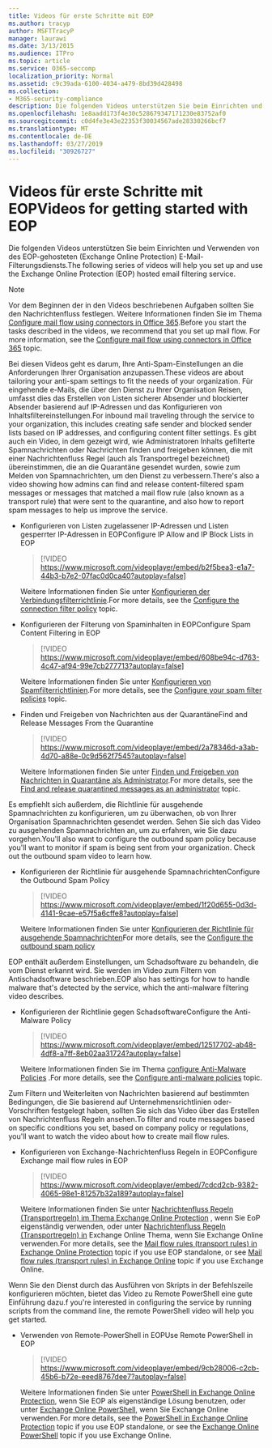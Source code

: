 ```yaml
---
title: Videos für erste Schritte mit EOP
ms.author: tracyp
author: MSFTTracyP
manager: laurawi
ms.date: 3/13/2015
ms.audience: ITPro
ms.topic: article
ms.service: O365-seccomp
localization_priority: Normal
ms.assetid: c9c39ada-6100-4034-a479-8bd39d428498
ms.collection:
- M365-security-compliance
description: Die folgenden Videos unterstützen Sie beim Einrichten und Verwenden von des EOP-gehosteten (Exchange Online Protection) E-Mail-Filterungsdiensts.
ms.openlocfilehash: 1e8aadd173f4e30c528679347171230e83752af0
ms.sourcegitcommit: c0d4fe3e43e22353f30034567ade28330266bcf7
ms.translationtype: MT
ms.contentlocale: de-DE
ms.lasthandoff: 03/27/2019
ms.locfileid: "30926727"
---
```

# <a name="videos-for-getting-started-with-eop"></a><span data-ttu-id="34344-103">Videos für erste Schritte mit EOP</span><span class="sxs-lookup"><span data-stu-id="34344-103">Videos for getting started with EOP</span></span>

<span data-ttu-id="34344-104">Die folgenden Videos unterstützen Sie beim Einrichten und Verwenden von des EOP-gehosteten (Exchange Online Protection) E-Mail-Filterungsdiensts.</span><span class="sxs-lookup"><span data-stu-id="34344-104">The following series of videos will help you set up and use the Exchange Online Protection (EOP) hosted email filtering service.</span></span>
  
> [!NOTE]
> <span data-ttu-id="34344-p101">Vor dem Beginnen der in den Videos beschriebenen Aufgaben sollten Sie den Nachrichtenfluss festlegen. Weitere Informationen finden Sie im Thema [Configure mail flow using connectors in Office 365](http://technet.microsoft.com/library/854b5a50-4462-4836-a092-37e208d29624.aspx).</span><span class="sxs-lookup"><span data-stu-id="34344-p101">Before you start the tasks described in the videos, we recommend that you set up mail flow. For more information, see the [Configure mail flow using connectors in Office 365](http://technet.microsoft.com/library/854b5a50-4462-4836-a092-37e208d29624.aspx) topic.</span></span> 
  
<span data-ttu-id="34344-107">Bei diesen Videos geht es darum, Ihre Anti-Spam-Einstellungen an die Anforderungen Ihrer Organisation anzupassen.</span><span class="sxs-lookup"><span data-stu-id="34344-107">These videos are about tailoring your anti-spam settings to fit the needs of your organization.</span></span> <span data-ttu-id="34344-108">Für eingehende e-Mails, die über den Dienst zu Ihrer Organisation Reisen, umfasst dies das Erstellen von Listen sicherer Absender und blockierter Absender basierend auf IP-Adressen und das Konfigurieren von Inhaltsfiltereinstellungen.</span><span class="sxs-lookup"><span data-stu-id="34344-108">For inbound mail traveling through the service to your organization, this includes creating safe sender and blocked sender lists based on IP addresses, and configuring content filter settings.</span></span> <span data-ttu-id="34344-109">Es gibt auch ein Video, in dem gezeigt wird, wie Administratoren Inhalts gefilterte Spamnachrichten oder Nachrichten finden und freigeben können, die mit einer Nachrichtenfluss Regel (auch als Transportregel bezeichnet) übereinstimmen, die an die Quarantäne gesendet wurden, sowie zum Melden von Spamnachrichten, um den Dienst zu verbessern.</span><span class="sxs-lookup"><span data-stu-id="34344-109">There's also a video showing how admins can find and release content-filtered spam messages or messages that matched a mail flow rule (also known as a transport rule) that were sent to the quarantine, and also how to report spam messages to help us improve the service.</span></span>
  
- <span data-ttu-id="34344-110">Konfigurieren von Listen zugelassener IP-Adressen und Listen gesperrter IP-Adressen in EOP</span><span class="sxs-lookup"><span data-stu-id="34344-110">Configure IP Allow and IP Block Lists in EOP</span></span>
    > [!VIDEO https://www.microsoft.com/videoplayer/embed/b2f5bea3-e1a7-44b3-b7e2-07fac0d0ca40?autoplay=false]
  
    <span data-ttu-id="34344-111">Weitere Informationen finden Sie unter [Konfigurieren der Verbindungsfilterrichtlinie](../configure-the-connection-filter-policy.md).</span><span class="sxs-lookup"><span data-stu-id="34344-111">For more details, see the [Configure the connection filter policy](../configure-the-connection-filter-policy.md) topic.</span></span> 
    
- <span data-ttu-id="34344-112">Konfigurieren der Filterung von Spaminhalten in EOP</span><span class="sxs-lookup"><span data-stu-id="34344-112">Configure Spam Content Filtering in EOP</span></span>
    > [!VIDEO https://www.microsoft.com/videoplayer/embed/608be94c-d763-4c47-af94-99e7cb277713?autoplay=false]
  
    <span data-ttu-id="34344-113">Weitere Informationen finden Sie unter [Konfigurieren von Spamfilterrichtlinien](../configure-your-spam-filter-policies.md).</span><span class="sxs-lookup"><span data-stu-id="34344-113">For more details, see the [Configure your spam filter policies](../configure-your-spam-filter-policies.md) topic.</span></span> 
    
- <span data-ttu-id="34344-114">Finden und Freigeben von Nachrichten aus der Quarantäne</span><span class="sxs-lookup"><span data-stu-id="34344-114">Find and Release Messages From the Quarantine</span></span>
    > [!VIDEO https://www.microsoft.com/videoplayer/embed/2a78346d-a3ab-4d70-a88e-0c9d562f7545?autoplay=false]
  
    <span data-ttu-id="34344-115">Weitere Informationen finden Sie unter [Finden und Freigeben von Nachrichten in Quarantäne als Administrator](../find-and-release-quarantined-messages-as-an-administrator.md).</span><span class="sxs-lookup"><span data-stu-id="34344-115">For more details, see the [Find and release quarantined messages as an administrator](../find-and-release-quarantined-messages-as-an-administrator.md) topic.</span></span> 
    
<span data-ttu-id="34344-p103">Es empfiehlt sich außerdem, die Richtlinie für ausgehende Spamnachrichten zu konfigurieren, um zu überwachen, ob von Ihrer Organisation Spamnachrichten gesendet werden. Sehen Sie sich das Video zu ausgehenden Spamnachrichten an, um zu erfahren, wie Sie dazu vorgehen.</span><span class="sxs-lookup"><span data-stu-id="34344-p103">You'll also want to configure the outbound spam policy because you'll want to monitor if spam is being sent from your organization. Check out the outbound spam video to learn how.</span></span>
  
- <span data-ttu-id="34344-118">Konfigurieren der Richtlinie für ausgehende Spamnachrichten</span><span class="sxs-lookup"><span data-stu-id="34344-118">Configure the Outbound Spam Policy</span></span>
    > [!VIDEO https://www.microsoft.com/videoplayer/embed/1f20d655-0d3d-4141-9cae-e57f5a6cffe8?autoplay=false]
  
    <span data-ttu-id="34344-119">Weitere Informationen finden Sie unter [Konfigurieren der Richtlinie für ausgehende Spamnachrichten](../configure-the-outbound-spam-policy.md)</span><span class="sxs-lookup"><span data-stu-id="34344-119">For more details, see the [Configure the outbound spam policy](../configure-the-outbound-spam-policy.md)</span></span>
    
<span data-ttu-id="34344-120">EOP enthält außerdem Einstellungen, um Schadsoftware zu behandeln, die vom Dienst erkannt wird. Sie werden im Video zum Filtern von Antischadsoftware beschrieben.</span><span class="sxs-lookup"><span data-stu-id="34344-120">EOP also has settings for how to handle malware that's detected by the service, which the anti-malware filtering video describes.</span></span>
  
- <span data-ttu-id="34344-121">Konfigurieren der Richtlinie gegen Schadsoftware</span><span class="sxs-lookup"><span data-stu-id="34344-121">Configure the Anti-Malware Policy</span></span>
    > [!VIDEO https://www.microsoft.com/videoplayer/embed/12517702-ab48-4df8-a7ff-8eb02aa31724?autoplay=false]
  
    <span data-ttu-id="34344-122">Weitere Informationen finden Sie im Thema [configure Anti-Malware Policies](../configure-anti-malware-policies.md) .</span><span class="sxs-lookup"><span data-stu-id="34344-122">For more details, see the [Configure anti-malware policies](../configure-anti-malware-policies.md) topic.</span></span> 
    
<span data-ttu-id="34344-123">Zum Filtern und Weiterleiten von Nachrichten basierend auf bestimmten Bedingungen, die Sie basierend auf Unternehmensrichtlinien oder-Vorschriften festgelegt haben, sollten Sie sich das Video über das Erstellen von Nachrichtenfluss Regeln ansehen.</span><span class="sxs-lookup"><span data-stu-id="34344-123">To filter and route messages based on specific conditions you set, based on company policy or regulations, you'll want to watch the video about how to create mail flow rules.</span></span>
  
- <span data-ttu-id="34344-124">Konfigurieren von Exchange-Nachrichtenfluss Regeln in EOP</span><span class="sxs-lookup"><span data-stu-id="34344-124">Configure Exchange mail flow rules in EOP</span></span>
    > [!VIDEO https://www.microsoft.com/videoplayer/embed/7cdcd2cb-9382-4065-98e1-81257b32a189?autoplay=false]
  
    <span data-ttu-id="34344-125">Weitere Informationen finden Sie unter [Nachrichtenfluss Regeln (Transportregeln) im Thema Exchange Online Protection](mail-flow-rules-transport-rules-0.md) , wenn Sie EoP eigenständig verwenden, oder unter [Nachrichtenfluss Regeln (Transportregeln) in](http://technet.microsoft.com/library/743bd525-0ca2-426d-b76c-b4a052bc8886.aspx) Exchange Online Thema, wenn Sie Exchange Online verwenden.</span><span class="sxs-lookup"><span data-stu-id="34344-125">For more details, see the [Mail flow rules (transport rules) in Exchange Online Protection](mail-flow-rules-transport-rules-0.md) topic if you use EOP standalone, or see [Mail flow rules (transport rules) in Exchange Online](http://technet.microsoft.com/library/743bd525-0ca2-426d-b76c-b4a052bc8886.aspx) topic if you use Exchange Online.</span></span>
    
<span data-ttu-id="34344-126">Wenn Sie den Dienst durch das Ausführen von Skripts in der Befehlszeile konfigurieren möchten, bietet das Video zu Remote PowerShell eine gute Einführung dazu.</span><span class="sxs-lookup"><span data-stu-id="34344-126">f you're interested in configuring the service by running scripts from the command line, the remote PowerShell video will help you get started.</span></span>
  
- <span data-ttu-id="34344-127">Verwenden von Remote-PowerShell in EOP</span><span class="sxs-lookup"><span data-stu-id="34344-127">Use Remote PowerShell in EOP</span></span>
    > [!VIDEO https://www.microsoft.com/videoplayer/embed/9cb28006-c2cb-45b6-b72e-eeed8767dee7?autoplay=false]
  
    <span data-ttu-id="34344-128">Weitere Informationen finden Sie unter [PowerShell in Exchange Online Protection](http://technet.microsoft.com/library/f7918a88-774a-405e-945b-bc2f5ee9f748.aspx), wenn Sie EOP als eigenständige Lösung benutzen, oder unter [Exchange Online PowerShell](http://technet.microsoft.com/library/1cb603b0-2961-4afe-b879-b048fe0f64a2.aspx), wenn Sie Exchange Online verwenden.</span><span class="sxs-lookup"><span data-stu-id="34344-128">For more details, see the [PowerShell in Exchange Online Protection](http://technet.microsoft.com/library/f7918a88-774a-405e-945b-bc2f5ee9f748.aspx) topic if you use EOP standalone, or see the [Exchange Online PowerShell](http://technet.microsoft.com/library/1cb603b0-2961-4afe-b879-b048fe0f64a2.aspx) topic if you use Exchange Online.</span></span> 
    


